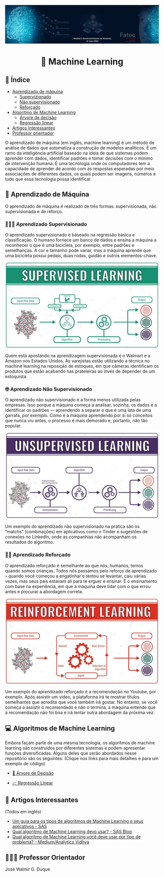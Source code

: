 <img src="https://github.com/JenniferDominique/machine-learning/blob/main/img/Banner.gif" size="2px">

# <p align="center">🤖 Machine Learning</p>

## 📝 Índice
* [Aprendizado de máquina](#aprendMaquina)
  *  [Supervizionado](#supervisionado)
  *  [Não supervisionado](#naoSupervisionado)
  *  [Reforçado](#reforcado)
* [Algoritmo de Machine Learning](#algoritmo)
  *  [Árvore de decisão](#arvore)
  *  [Regressão linear](#regressao)
* [Artigos interessantes](#artigos)
* [Professor orientador](#prof)

O aprendizado de máquina (em inglês, machine learning) é um método de análise de dados que automatiza a construção de modelos analíticos. É um ramo da inteligência artificial baseado na ideia de que sistemas podem aprender com dados, identificar padrões e tomar decisões com o mínimo de intervenção humana.
É  uma tecnologia onde os computadores tem a capacidade de aprender de acordo com as respostas esperadas por meio associações de diferentes dados, os quais podem ser imagens, números e tudo que essa tecnologia possa identificar.

<div id='aprendMaquina'/>

## 📖 Aprendizado de Máquina

O aprendizado de máquina é realizado de três formas: supervisionada, não supervisionada e de reforço.

<div id='supervisionado'/>

### 👨🏻‍🏫 Aprendizado Supervisionado
O aprendizado supervisionado é baseado na regressão básica e classificação. O humano fornece um banco de dados e ensina a máquina a reconhecer o que é uma bicicleta, por exemplo, entre padrões e semelhanças. A cor e tamanho pode variar, mas a máquina aprende que uma bicicleta possui pedais, duas rodas, guidão e outros elementos-chave.

<p align='center'>
  <img width=500 src='https://github.com/JenniferDominique/machine-learning/blob/main/img/supervised_learning.png'>
</p>

Quem está apostando na aprendizagem supervisionada é o Walmart e a Amazon nos Estados Unidos. As varejistas estão utilizando a técnica no machine learning na reposição de estoques, em que câmeras identificam os produtos que estão acabando nas prateleiras ao invés de depender de um estoquista.

<div id='naoSupervisionado'/>

### 🤓 Aprendizado Não Supervisionado
O aprendizado não supervisionado é a forma menos utilizada pelas empresas. Isso porque a máquina começa a analisar, sozinha, os dados e a identificar os padrões — aprendendo a separar o que é uma lata de uma garrafa, por exemplo. Como é a máquina aprendendo por si só conceitos que nunca viu antes, o processo é mais demorado e, portanto, não tão popular.

<p align='center'>
  <img width=500 src='https://github.com/JenniferDominique/machine-learning/blob/main/img/unsupervised_learning.png'>
</p>

Um exemplo do aprendizado não supervisionado na prática são os “matchs” (combinações) em aplicativos como o Tinder e sugestões de conexões no LinkedIn, onde as companhias não acompanham os resultados do algoritmo.

<div id='reforcado'/>

### 👶🏻 Aprendizado Reforçado
O aprendizado reforçado é semelhante ao que nós, humanos, temos quando somos crianças. Todos nós passamos pelo reforço de aprendizado – quando você começou a engatinhar e tentou se levantar, caiu várias vezes, mas seus pais estavam ali para te erguer e ensinar. É o ensinamento com base na experiência, em que a máquina deve lidar com o que errou antes e procurar a abordagem correta.

<p align='center'>
  <img width=500 src='https://github.com/JenniferDominique/machine-learning/blob/main/img/reinforcement_learning.png'>
</p>

Um exemplo do aprendizado reforçado é a recomendação no Youtube, por exemplo. Após assistir um vídeo, a plataforma irá te mostrar títulos semelhantes que acredita que você também irá gostar. No entanto, se você começa a assistir o recomendado e não o termina, a máquina entende que a recomendação não foi boa e irá tentar outra abordagem da próxima vez.

<div id='algoritmo'/>

## 💻 Algoritmos de Machine Learning
Embora façam parte de uma mesma tecnologia, os algoritmos de machine learning são construídos por diferentes sistemas e podem apresentar funções diversificadas. Alguns deles que serão abordados nesse repositório são os seguintes: (Clique nos links para mais detalhes e para um exemplo de código)

<div id='arvore'/>

* [🌳 Árvore de Decisão](https://github.com/JenniferDominique/machine-learning/tree/main/decision%20tree)

<div id='regressao'/>

* [📈 Regressão Linear](https://github.com/JenniferDominique/machine-learning/tree/main/linear%20regression)

<div id='artigos'/>

## 📰 Artigos Interessantes
(Todos em inglês)
* [Um guia para os tipos de algoritmos de Machine Learning e seus aplicativos - SAS](https://www.sas.com/en_ie/insights/articles/analytics/machine-learning-algorithms.html)
* [Qual algoritmo de Machine Learning devo usar? - SAS Blog](https://blogs.sas.com/content/subconsciousmusings/2020/12/09/machine-learning-algorithm-use/)
* [Qual algoritmo de Machine Learning você deve usar por tipo de problema? - Medium/Analytics Vidhya](https://medium.com/analytics-vidhya/which-machine-learning-algorithm-should-you-use-by-problem-type-a53967326566)


<div id='prof'/>

## 👨🏻‍🏫 Professor Orientador
José Walmir G. Duque
